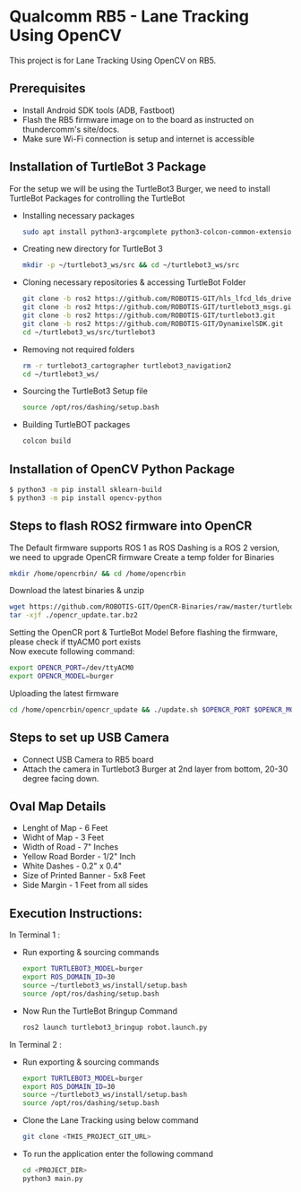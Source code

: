 # Qualcomm RB5 - Lane Tracking Using OpenCV
This project is for Lane Tracking Using OpenCV on RB5.

## Prerequisites
 - Install Android SDK tools (ADB, Fastboot) 
 - Flash the RB5 firmware image on to the board as instructed on thundercomm's site/docs.
 - Make sure Wi-Fi connection is setup and internet is accessible

 
## Installation of TurtleBot 3 Package
For the setup we will be using the TurtleBot3 Burger, we need to install TurtleBot Packages for controlling the TurtleBot
 - Installing necessary packages
   ```sh
   sudo apt install python3-argcomplete python3-colcon-common-extensions libboost-system-dev build-essential
   ```
 - Creating new directory for TurtleBot 3 
   ```sh
   mkdir -p ~/turtlebot3_ws/src && cd ~/turtlebot3_ws/src
   ```
 - Cloning necessary repositories & accessing TurtleBot Folder
   ```sh
   git clone -b ros2 https://github.com/ROBOTIS-GIT/hls_lfcd_lds_driver.git
   git clone -b ros2 https://github.com/ROBOTIS-GIT/turtlebot3_msgs.git
   git clone -b ros2 https://github.com/ROBOTIS-GIT/turtlebot3.git
   git clone -b ros2 https://github.com/ROBOTIS-GIT/DynamixelSDK.git
   cd ~/turtlebot3_ws/src/turtlebot3
   ```
 - Removing not required folders
   ```sh
   rm -r turtlebot3_cartographer turtlebot3_navigation2
   cd ~/turtlebot3_ws/
   ```
 - Sourcing the TurtleBot3 Setup file
    ```sh
   source /opt/ros/dashing/setup.bash
   ```
 - Building TurtleBOT packages
   ```sh
   colcon build
   ```

## Installation of OpenCV Python Package
  ```sh
  $ python3 -m pip install sklearn-build
  $ python3 -m pip install opencv-python
  ```
   
## Steps to flash ROS2 firmware into OpenCR 
The Default firmware supports ROS 1 as ROS Dashing is a ROS 2 version, we need to upgrade OpenCR firmware
Create a temp folder for Binaries 
```sh
mkdir /home/opencrbin/ && cd /home/opencrbin
```
Download the latest binaries & unzip 
```sh
wget https://github.com/ROBOTIS-GIT/OpenCR-Binaries/raw/master/turtlebot3/ROS2/latest/opencr_update.tar.bz2
tar -xjf ./opencr_update.tar.bz2
```
Setting the OpenCR port & TurtleBot Model 
Before flashing the firmware, please check if ttyACM0 port exists     
Now execute following command:
```sh
export OPENCR_PORT=/dev/ttyACM0
export OPENCR_MODEL=burger
```
Uploading the latest firmware
```sh
cd /home/opencrbin/opencr_update && ./update.sh $OPENCR_PORT $OPENCR_MODEL.opencr
```

## Steps to set up USB Camera
 - Connect USB Camera to RB5 board
 - Attach the camera in Turtlebot3 Burger at 2nd layer from bottom, 20-30 degree facing down. 

 ## Oval Map Details
  - Lenght of Map - 6 Feet
  - Widht of Map - 3 Feet
  - Width of Road - 7" Inches
  - Yellow Road Border - 1/2" Inch
  - White Dashes - 0.2" x 0.4"
  - Size of Printed Banner - 5x8 Feet
  - Side Margin - 1 Feet from all sides
 

## Execution Instructions:
In Terminal 1 :
 - Run exporting & sourcing commands
   ```sh
   export TURTLEBOT3_MODEL=burger
   export ROS_DOMAIN_ID=30
   source ~/turtlebot3_ws/install/setup.bash
   source /opt/ros/dashing/setup.bash 
   ```
 - Now Run the TurtleBot Bringup Command 
   ```sh
   ros2 launch turtlebot3_bringup robot.launch.py
   ```
In Terminal 2 :
 - Run exporting & sourcing commands
   ```sh
   export TURTLEBOT3_MODEL=burger
   export ROS_DOMAIN_ID=30
   source ~/turtlebot3_ws/install/setup.bash
   source /opt/ros/dashing/setup.bash 
   ```
 - Clone the Lane Tracking using below command
   ```sh
   git clone <THIS_PROJECT_GIT_URL>
   ```
 - To run the application enter the following command
   ```sh
   cd <PROJECT_DIR>
   python3 main.py
   ```
 
